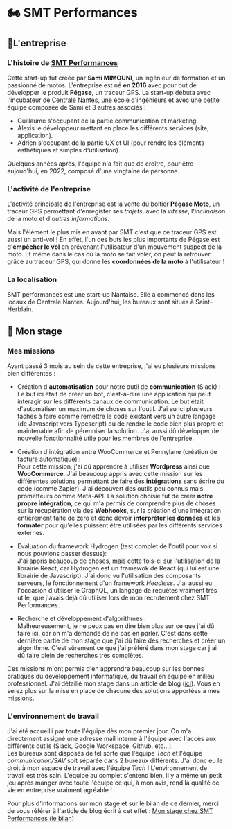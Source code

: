 # 🏍️ SMT Performances

## 🏢L'entreprise

### L'histoire de [SMT Performances](http://smtperformances.fr)

Cette start-up fut créée par **Sami MIMOUNI**, un ingénieur de formation et un passionné de motos. L'entreprise est né **en 2016** avec pour but de développer le produit **Pégase**, un traceur GPS.
La start-up débuta avec l'incubateur de [Centrale Nantes](https://www.ec-nantes.fr/), une école d'ingénieurs et avec une petite équipe composée de Sami et 3 autres associés : 
- Guillaume s'occupant de la partie communication et marketing.
- Alexis le développeur mettant en place les différents services (site, application).
- Adrien s'occupant de la partie UX et UI (pour rendre les éléments esthétiques et simples d'utilisation).

Quelques années après, l'équipe n'a fait que de croître, pour être aujoud'hui, en 2022, composé d'une vingtaine de personne.

### L'activité de l'entreprise

L'activité principale de l'entreprise est la vente du boitier **Pégase Moto**, un traceur GPS permettant d'enregister ses *trajets*, avec la *vitesse*, l'*inclinaison* de la moto et d'*autres informations*. 

Mais l'élément le plus mis en avant par SMT c'est que ce traceur GPS est aussi un anti-vol ! En effet, l'un des buts les plus importants de Pégase est d'**empêcher le vol** en prévenant l'utilisateur d'un mouvement suspect de la moto. Et même dans le cas où la moto se fait voler, on peut la retrouver grâce au traceur GPS, qui donne les **coordonnées de la moto** à l'utilisateur ! 

### La localisation

SMT performances est une start-up Nantaise. Elle a commencé dans les locaux de Centrale Nantes. Aujourd'hui, les bureaux sont situés à Saint-Herblain.

## 💼 Mon stage

### Mes missions

Ayant passé 3 mois au sein de cette entreprise, j'ai eu plusieurs missions bien différentes : 
- Création d'**automatisation** pour notre outil de **communication** (Slack) :  
Le but ici était de créer un bot, c'est-à-dire une application qui peut interagir sur les différents canaux de communication. Le but était d'automatiser un maximum de choses sur l'outil. J'ai eu ici plusieurs tâches à faire comme remettre le code existant vers un autre langage (de Javascript vers Typescript) ou de rendre le code bien plus propre et maintenable afin de pérenniser la solution. J'ai aussi dû développer de nouvelle fonctionnalité utile pour les membres de l'entreprise.

- Création d'intégration entre WooCommerce et Pennylane (création de facture automatique) :   
Pour cette mission, j'ai dû apprendre à utiliser **Wordpress** ainsi que **WooCommerce**. J'ai beaucoup appris avec cette mission sur les différentes solutions permettant de faire des **intégrations** sans écrire du code (comme Zapier). J'ai découvert des outils peu connus mais prometteurs comme Meta-API. La solution choisie fut de créer **notre propre intégration**, ce qui m'a permis de comprendre plus de choses sur la récupération via des **Webhooks**, sur la création d'une intégration entièrement faite de zéro et donc devoir **interpréter les données** et les **formater** pour qu'elles puissent être utilisées par les différents services externes. 

- Evaluation du framework Hydrogen (test complet de l'outil pour voir si nous pouvions passer dessus):   
J'ai appris beaucoup de choses, mais cette fois-ci sur l'utilisation de la librairie React, car Hydrogen est un framewok de React (qui lui est une librairie de Javascript). J'ai donc vu l'utilisation des composants serveurs, le fonctionnement d'un framework *Headless*. J'ai aussi eu l'occasion d'utiliser le GraphQL, un langage de requêtes vraiment très utile, que j'avais déjà dû utiliser lors de mon recrutement chez SMT Performances.

- Recherche et développement d'algorithmes :   
Malheureusement, je ne peux pas en dire bien plus sur ce que j'ai dû faire ici, car on m'a demandé de ne pas en parler. C'est dans cette dernière partie de mon stage que j'ai dû faire des recherches et créer un algorithme. C'est sûrement ce que j'ai préféré dans mon stage car j'ai dû faire plein de recherches très complètes.

Ces missions m'ont permis d'en apprendre beaucoup sur les bonnes pratiques du développement informatique, du travail en équipe en milieu professionnel.
J'ai détaillé mon stage dans un article de blog ([ici](/blog/posts/Mon-stage-chez-SMT-Performances-(-le-bilan-))). Vous en serez plus sur la mise en place de chacune des solutions apportées à mes missions.

### L'environnement de travail

J'ai été accueilli par toute l'équipe dès mon premier jour. On m'a directement assigné une adresse mail interne à l'équipe avec l'accès aux différents outils (Slack, Google Workspace, Github, etc...).  
Les bureaux sont disposés de tel sorte que l'équipe *Tech* et l'équipe *communication/SAV* soit séparée dans 2 bureaux différents. J'ai donc eu le droit à mon espace de travail avec l'équipe *Tech* !
L'environnement de travail est très sain. L'équipe au complet s'entend bien, il y a même un petit jeu après manger avec toute l'équipe ce qui, à mon avis, rend la qualité de vie en entreprise vraiment agréable !

Pour plus d'informations sur mon stage et sur le bilan de ce dernier, merci de vous référer à l'article de blog écrit à cet effet : [Mon stage chez SMT Performances (le bilan)](/blog/posts/Mon-stage-chez-SMT-Performances-(-le-bilan-))

